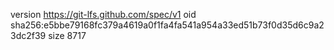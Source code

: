 version https://git-lfs.github.com/spec/v1
oid sha256:e5bbe79168fc379a4619a0f1fa4fa541a954a33ed51b73f0d35d6c9a23dc2f39
size 8717

